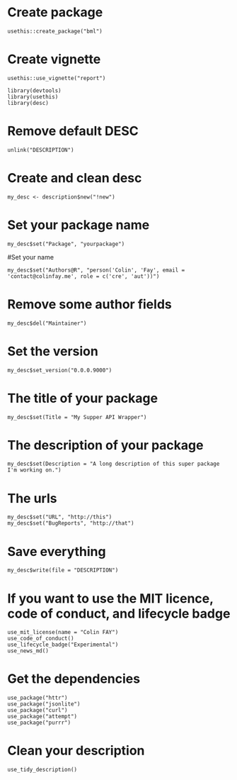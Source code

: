 # Create package
```{r}
usethis::create_package("bml")
```

# Create vignette
```{r}
usethis::use_vignette("report")
```

```{r}
library(devtools)
library(usethis)
library(desc)
```

# Remove default DESC
```{r}
unlink("DESCRIPTION")
```
# Create and clean desc
```{r}
my_desc <- description$new("!new")
```

# Set your package name
```{r}
my_desc$set("Package", "yourpackage")
```

#Set your name
```{r}
my_desc$set("Authors@R", "person('Colin', 'Fay', email = 'contact@colinfay.me', role = c('cre', 'aut'))")
```

# Remove some author fields
```{r}
my_desc$del("Maintainer")
```

# Set the version
```{r}
my_desc$set_version("0.0.0.9000")
```
# The title of your package
```{r}
my_desc$set(Title = "My Supper API Wrapper")
```

# The description of your package
```{r}
my_desc$set(Description = "A long description of this super package I'm working on.")
```

# The urls
```{r}
my_desc$set("URL", "http://this")
my_desc$set("BugReports", "http://that")
```

# Save everything
```{r}
my_desc$write(file = "DESCRIPTION")
```

# If you want to use the MIT licence, code of conduct, and lifecycle badge
```{r}
use_mit_license(name = "Colin FAY")
use_code_of_conduct()
use_lifecycle_badge("Experimental")
use_news_md()
```

# Get the dependencies
```{r}
use_package("httr")
use_package("jsonlite")
use_package("curl")
use_package("attempt")
use_package("purrr")
```

# Clean your description
```{r}
use_tidy_description()
```


